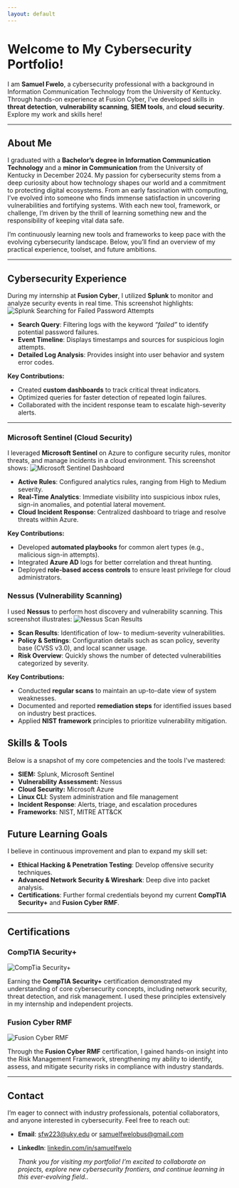 ```yaml
---
layout: default
---
```

# Welcome to My Cybersecurity Portfolio!

I am **Samuel Fwelo**, a cybersecurity professional with a background in Information Communication Technology from the University of Kentucky. Through hands-on experience at Fusion Cyber, I’ve developed skills in **threat detection**, **vulnerability scanning**, **SIEM tools**, and **cloud security**. Explore my work and skills here!

---

## About Me

I graduated with a **Bachelor’s degree in Information Communication Technology** and a **minor in Communication** from the University of Kentucky in December 2024.
My passion for cybersecurity stems from a deep curiosity about how technology shapes our world and a commitment to protecting digital ecosystems. From an early fascination with computing, I’ve evolved into someone who finds immense satisfaction in uncovering vulnerabilities and fortifying systems. With each new tool, framework, or challenge, I’m driven by the thrill of learning something new and the responsibility of keeping vital data safe.

I’m continuously learning new tools and frameworks to keep pace with the evolving cybersecurity landscape. Below, you’ll find an overview of my practical experience, toolset, and future ambitions.

---

## Cybersecurity Experience
During my internship at **Fusion Cyber**, I utilized **Splunk** to monitor and analyze security events in real time. This screenshot highlights:
![Splunk Searching for Failed Password Attempts](assets/splunk.png)


- **Search Query**: Filtering logs with the keyword *“failed”* to identify potential password failures.  
- **Event Timeline**: Displays timestamps and sources for suspicious login attempts.  
- **Detailed Log Analysis**: Provides insight into user behavior and system error codes.

**Key Contributions:**  
- Created **custom dashboards** to track critical threat indicators.  
- Optimized queries for faster detection of repeated login failures.  
- Collaborated with the incident response team to escalate high-severity alerts.

---

### Microsoft Sentinel (Cloud Security)
I leveraged **Microsoft Sentinel** on Azure to configure security rules, monitor threats, and manage incidents in a cloud environment. This screenshot shows: ![Microsoft Sentinel Dashboard](assets/Microsoft%20sentinel.png)

- **Active Rules**: Configured analytics rules, ranging from High to Medium severity.  
- **Real-Time Analytics**: Immediate visibility into suspicious inbox rules, sign-in anomalies, and potential lateral movement.  
- **Cloud Incident Response**: Centralized dashboard to triage and resolve threats within Azure.

**Key Contributions:**  
- Developed **automated playbooks** for common alert types (e.g., malicious sign-in attempts).  
- Integrated **Azure AD** logs for better correlation and threat hunting.  
- Deployed **role-based access controls** to ensure least privilege for cloud administrators.

### Nessus (Vulnerability Scanning)

I used **Nessus** to perform host discovery and vulnerability scanning. This screenshot illustrates: ![Nessus Scan Results](assets/NESSUS.png)


- **Scan Results**: Identification of low- to medium-severity vulnerabilities.  
- **Policy & Settings**: Configuration details such as scan policy, severity base (CVSS v3.0), and local scanner usage.  
- **Risk Overview**: Quickly shows the number of detected vulnerabilities categorized by severity.

**Key Contributions:**  
- Conducted **regular scans** to maintain an up-to-date view of system weaknesses.  
- Documented and reported **remediation steps** for identified issues based on industry best practices.  
- Applied **NIST framework** principles to prioritize vulnerability mitigation.

## Skills & Tools

Below is a snapshot of my core competencies and the tools I’ve mastered:

- **SIEM:** Splunk, Microsoft Sentinel  
- **Vulnerability Assessment:** Nessus  
- **Cloud Security:** Microsoft Azure  
- **Linux CLI**: System administration and file management  
- **Incident Response**: Alerts, triage, and escalation procedures  
- **Frameworks**: NIST, MITRE ATT&CK

## Future Learning Goals

I believe in continuous improvement and plan to expand my skill set:

- **Ethical Hacking & Penetration Testing**: Develop offensive security techniques.  
- **Advanced Network Security & Wireshark**: Deep dive into packet analysis.  
- **Certifications**: Further formal credentials beyond my current **CompTIA Security+** and **Fusion Cyber RMF**.

---

## Certifications

### CompTIA Security+

![CompTia Security+ ](assets/CompTiaSecurity+.png)

Earning the **CompTIA Security+** certification demonstrated my understanding of core cybersecurity concepts, including network security, threat detection, and risk management. I used these principles extensively in my internship and independent projects.

### Fusion Cyber RMF
![Fusion Cyber RMF ](assets/FusionCyberRMFP1.png)

Through the **Fusion Cyber RMF** certification, I gained hands-on insight into the Risk Management Framework, strengthening my ability to identify, assess, and mitigate security risks in compliance with industry standards.

---
## Contact

I’m eager to connect with industry professionals, potential collaborators, and anyone interested in cybersecurity. Feel free to reach out:

- **Email**: sfw223@uky.edu or samuelfwelobus@gmail.com
- **LinkedIn**: [linkedin.com/in/samuelfwelo](https://www.linkedin.com/in/samuel-fwelo-2a1661223/)

  *Thank you for visiting my portfolio! I’m excited to collaborate on projects, explore new cybersecurity frontiers, and continue learning in this ever-evolving field..*


